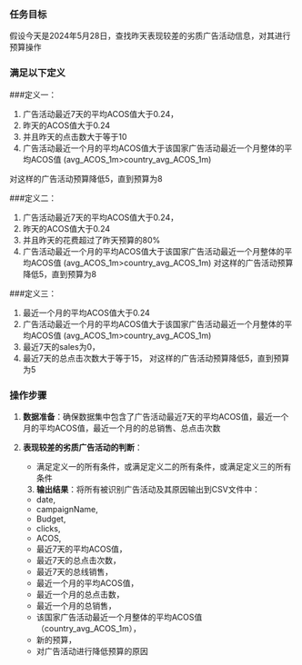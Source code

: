 ### 任务目标
假设今天是2024年5月28日，查找昨天表现较差的劣质广告活动信息，对其进行预算操作
### 满足以下定义

###定义一：
1. 广告活动最近7天的平均ACOS值大于0.24，
2. 昨天的ACOS值大于0.24
3. 并且昨天的点击数大于等于10
4. 广告活动最近一个月的平均ACOS值大于该国家广告活动最近一个月整体的平均ACOS值
(avg_ACOS_1m>country_avg_ACOS_1m)

对这样的广告活动预算降低5，直到预算为8

###定义二：
1. 广告活动最近7天的平均ACOS值大于0.24，
2. 昨天的ACOS值大于0.24
3. 并且昨天的花费超过了昨天预算的80%
4. 广告活动最近一个月的平均ACOS值大于该国家广告活动最近一个月整体的平均ACOS值
(avg_ACOS_1m>country_avg_ACOS_1m)
对这样的广告活动预算降低5，直到预算为8

###定义三：
1. 最近一个月的平均ACOS值大于0.24
2. 广告活动最近一个月的平均ACOS值大于该国家广告活动最近一个月整体的平均ACOS值
(avg_ACOS_1m>country_avg_ACOS_1m)
3. 最近7天的sales为0，
4. 最近7天的总点击次数大于等于15，
对这样的广告活动预算降低5，直到预算为5



### 操作步骤
1. **数据准备**：确保数据集中包含了广告活动最近7天的平均ACOS值，最近一个月的平均ACOS值，最近一个月的的总销售、总点击次数

2. **表现较差的劣质广告活动的判断**：
   - 满足定义一的所有条件，或满足定义二的所有条件，或满足定义三的所有条件

   3. **输出结果**：将所有被识别广告活动及其原因输出到CSV文件中：
   - date,
   - campaignName,
   - Budget,
   - clicks,
   - ACOS,
   - 最近7天的平均ACOS值，
   - 最近7天的总点击次数，
   - 最近7天的总线销售，
   - 最近一个月的平均ACOS值，
   - 最近一个月的总点击数，
   - 最近一个月的总销售，
   - 该国家广告活动最近一个月整体的平均ACOS值（country_avg_ACOS_1m），
   - 新的预算，
   - 对广告活动进行降低预算的原因
